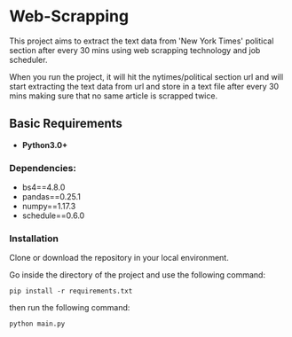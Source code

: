 # Web-Scrapping

This project aims to extract the text data from 'New York Times' political section after every 30 mins using 
web scrapping technology and job scheduler.

When you run the project, it will hit the nytimes/political section url and will start extracting the text data from url
and store in a text file after every 30 mins making sure that no same article is scrapped twice. 

## Basic Requirements
- **Python3.0+**

### Dependencies:

- bs4==4.8.0
- pandas==0.25.1
- numpy==1.17.3
- schedule==0.6.0

### Installation

Clone or download the repository in your local environment.

Go inside the directory of the project and use the following command:

`pip install -r requirements.txt`

then run the following command:

`python main.py`

